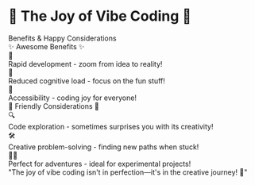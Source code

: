 # 🎉 The Joy of Vibe Coding 🎉

<div class="text-center pb-5">
  <div class="text-3xl font-bold bg-gradient-to-r from-purple-400 to-pink-400 bg-clip-text text-transparent">
    Benefits & Happy Considerations
  </div>
</div>

<div class="grid grid-cols-2 gap-6 mt-6">
  <!-- Benefits Column -->
  <div class="space-y-4">
    <div class="text-xl font-bold text-center bg-gradient-to-r from-blue-400 to-teal-400 bg-clip-text text-transparent mb-3">
      ✨ Awesome Benefits ✨
    </div>
    
<v-clicks>
    <div class="flex items-center p-3 rounded-lg bg-gradient-to-r from-blue-50 to-teal-50 dark:from-blue-900/20 dark:to-teal-900/20 shadow-sm transition-all duration-300 hover:scale-105">
    <div class="mr-4 text-3xl">🚀</div>
    <div><span class="font-bold text-blue-500">Rapid development</span> - zoom from idea to reality!</div>
    </div>
    <div class="flex items-center p-3 rounded-lg bg-gradient-to-r from-green-50 to-emerald-50 dark:from-green-900/20 dark:to-emerald-900/20 shadow-sm transition-all duration-300 hover:scale-105">
    <div class="mr-4 text-3xl">🧠</div>
    <div><span class="font-bold text-green-500">Reduced cognitive load</span> - focus on the fun stuff!</div>
    </div>
    <div class="flex items-center p-3 rounded-lg bg-gradient-to-r from-purple-50 to-violet-50 dark:from-purple-900/20 dark:to-violet-900/20 shadow-sm transition-all duration-300 hover:scale-105">
    <div class="mr-4 text-3xl">🌈</div>
    <div><span class="font-bold text-purple-500">Accessibility</span> - coding joy for everyone!</div>
    </div>

</v-clicks>

  </div>
  
  <!-- Considerations Column -->
  <div class="space-y-4">
    <div class="text-xl font-bold text-center bg-gradient-to-r from-amber-400 to-orange-400 bg-clip-text text-transparent mb-3">
      💭 Friendly Considerations 💭
    </div>
    
<v-clicks>
    <div class="flex items-center p-3 rounded-lg bg-gradient-to-r from-amber-50 to-orange-50 dark:from-amber-900/20 dark:to-orange-900/20 shadow-sm transition-all duration-300 hover:scale-105">
    <div class="mr-4 text-3xl">🔍</div>
    <div><span class="font-bold text-amber-500">Code exploration</span> - sometimes surprises you with its creativity!</div>
    </div>
    <div class="flex items-center p-3 rounded-lg bg-gradient-to-r from-rose-50 to-pink-50 dark:from-rose-900/20 dark:to-pink-900/20 shadow-sm transition-all duration-300 hover:scale-105">
    <div class="mr-4 text-3xl">🛠️</div>
    <div><span class="font-bold text-rose-500">Creative problem-solving</span> - finding new paths when stuck!</div>
    </div>
    <div class="flex items-center p-3 rounded-lg bg-gradient-to-r from-cyan-50 to-sky-50 dark:from-cyan-900/20 dark:to-sky-900/20 shadow-sm transition-all duration-300 hover:scale-105">
    <div class="mr-4 text-3xl">🚴‍♀️</div>
    <div><span class="font-bold text-cyan-500">Perfect for adventures</span> - ideal for experimental projects!</div>
    </div>
</v-clicks>

  </div>
</div>

<div class="absolute bottom-10 text-center w-full">
  <div class="text-sm animate-pulse bg-gradient-to-r from-pink-500 to-purple-500 bg-clip-text text-transparent inline-block px-4 py-2 rounded-full">
    "The joy of vibe coding isn't in perfection—it's in the creative journey! 💫"
  </div>
</div>
